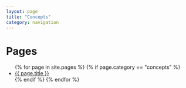 ```yaml
---
layout: page
title: "Concepts"
category: navigation
---
```


 <h1 class="page-heading">Pages</h1>
  
  <ul>
    {% for page in site.pages %}
      {% if page.category == "concepts" %}
        <li><a href="{{ site.baseurl }}{{ page.url }}">{{ page.title }}</a></li>
      {% endif %}
    {% endfor %}
  </ul>